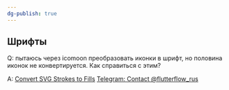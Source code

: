 ```yaml
---
dg-publish: true
---
```

## Шрифты
Q: пытаюсь через icomoon преобразовать иконки в шрифт, но половина иконок не конвертируется. Как справиться с этим?

A: [Convert SVG Strokes to Fills](https://iconly.io/tools/svg-convert-stroke-to-fill)
[Telegram: Contact @flutterflow\_rus](https://t.me/flutterflow_rus/12427/45310)
